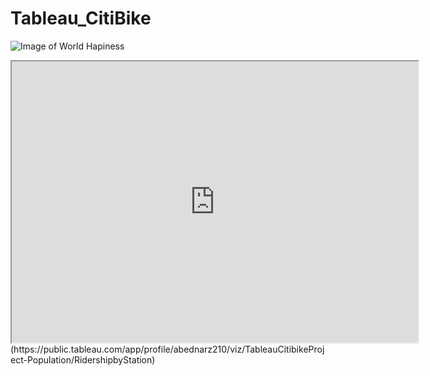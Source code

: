 # Tableau_CitiBike

![Image of World Hapiness](https://loving-newyork.com/wp-content/uploads/2017/07/Citi-Bike-New-York-180426115904002-1600x800.jpg)

<iframe src="https://public.tableau.com/app/profile/abednarz210/viz/TableauCitibikeProject-Population/RidershipbyStation:embed=yes&:display_count=yes&:showVizHome=no" width = '650' height = '450'></iframe>(https://public.tableau.com/app/profile/abednarz210/viz/TableauCitibikeProject-Population/RidershipbyStation)



